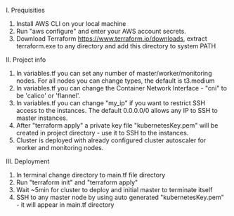 I. Prequisities
1. Install AWS CLI on your local machine
2. Run "aws configure" and enter your AWS account secrets.
3. Download Terraform https://www.terraform.io/downloads, extract terraform.exe to any directory and add this directory to system PATH

II. Project info
1. In variables.tf you can set any number of master/worker/monitoring nodes. For all nodes you can change types, the default is t3.medium
2. In variables.tf you can change the Container Network Interface - "cni" to be 'calico' or 'flannel'.
3. In variables.tf you can change "my_ip" if you want to restrict SSH access to the instances. The default 0.0.0.0/0 allows any IP to SSH to master instances.
4. After "terraform apply" a private key file "kubernetesKey.pem" will be created in project directory - use it to SSH to the instances.
5. Cluster is deployed with already configured cluster autoscaler for worker and monitoring nodes.

III. Deployment
1. In terminal change directory to main.tf file directory
2. Run "terraform init" and "terraform apply"
3. Wait ~5min for cluster to deploy and initial master to terminate itself
4. SSH to any master node by using auto generated "kubernetesKey.pem" - it will appear in main.tf directory
